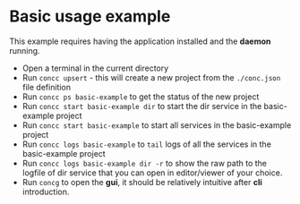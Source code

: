 # Basic usage example

This example requires having the application installed and the **daemon** running.

- Open a terminal in the current directory
- Run `concc upsert` - this will create a new project from the `./conc.json` file definition
- Run `concc ps basic-example` to get the status of the new project
- Run `concc start basic-example dir` to start the dir service in the basic-example project
- Run `concc start basic-example` to start all services in the basic-example project
- Run `concc logs basic-example` to `tail` logs of all the services in the basic-example project
- Run `concc logs basic-example dir -r` to show the raw path to the logfile of dir service that you can open in editor/viewer of your choice.
- Run `concg` to open the **gui**, it should be relatively intuitive after **cli** introduction.
